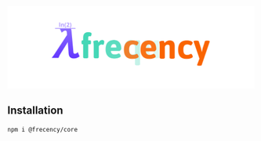 <p align="center">
  <img src="./frecency.svg" />
</p>

## Installation

```
npm i @frecency/core
```